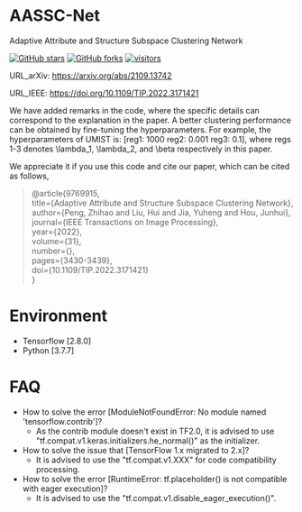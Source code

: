 # AASSC-Net
Adaptive Attribute and Structure Subspace Clustering Network


[stars-img]: https://img.shields.io/github/stars/ZhihaoPENG-CityU/TIP22---AASSC-Net?color=yellow
[stars-url]: https://github.com/ZhihaoPENG-CityU/TIP22---AASSC-Net/stargazers
[fork-img]: https://img.shields.io/github/forks/ZhihaoPENG-CityU/TIP22---AASSC-Net?color=lightblue&label=fork
[fork-url]: https://github.com/ZhihaoPENG-CityU/TIP22---AASSC-Net/network/members
[visitors-img]: https://visitor-badge.glitch.me/badge?page_id=ZhihaoPENG-CityU.TIP22---AASSC-Net
[adgc-url]: https://github.com/ZhihaoPENG-CityU/TIP22---AASSC-Net

[![GitHub stars][stars-img]][stars-url]
[![GitHub forks][fork-img]][fork-url]
[![visitors][visitors-img]][adgc-url]

URL_arXiv: https://arxiv.org/abs/2109.13742

URL_IEEE: https://doi.org/10.1109/TIP.2022.3171421

We have added remarks in the code, where the specific details can correspond to the explanation in the paper. A better clustering performance can be obtained by fine-tuning the hyperparameters. For example, the hyperparameters of UMIST is: [reg1: 1000 reg2: 0.001 reg3: 0.1], where regs 1-3 denotes \lambda_1, \lambda_2, and \beta respectively in this paper.

We appreciate it if you use this code and cite our paper, which can be cited as follows,
> @article{9769915, <br>
>   title={Adaptive Attribute and Structure Subspace Clustering Network}, <br>
>   author={Peng, Zhihao and Liu, Hui and Jia, Yuheng and Hou, Junhui},  <br>
>   journal={IEEE Transactions on Image Processing},  <br>
>   year={2022}, <br>
>   volume={31}, <br> 
>   number={}, <br> 
>   pages={3430-3439}, <br>
>   doi={10.1109/TIP.2022.3171421} <br>
> } <br>


# Environment
+ Tensorflow [2.8.0]
+ Python [3.7.7]

# FAQ
+ How to solve the error [ModuleNotFoundError: No module named 'tensorflow.contrib']?
  +   As the contrib module doesn't exist in TF2.0, it is advised to use "tf.compat.v1.keras.initializers.he_normal()" as the initializer.
+ How to solve the issue that [TensorFlow 1.x migrated to 2.x]?
  +   It is advised to use the "tf.compat.v1.XXX" for code compatibility processing.
+ How to solve the error [RuntimeError: tf.placeholder() is not compatible with eager execution]?
  +   It is advised to use the "tf.compat.v1.disable_eager_execution()".
